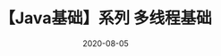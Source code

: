 ---
title: 【Java基础】系列 多线程基础
date: 2020-08-05
sidebar: auto
categories:
 - java
tags:
- javase
prev: false
next: false
---